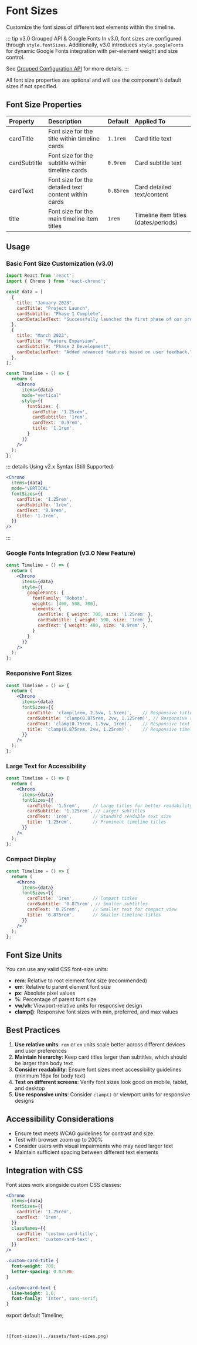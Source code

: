 # Font Sizes

Customize the font sizes of different text elements within the timeline.

::: tip v3.0 Grouped API & Google Fonts
In v3.0, font sizes are configured through `style.fontSizes`. Additionally, v3.0 introduces `style.googleFonts` for dynamic Google Fonts integration with per-element weight and size control.

See [Grouped Configuration API](/api/grouped-config#style-configuration) for more details.
:::

All font size properties are optional and will use the component's default sizes if not specified.

## Font Size Properties

| Property     | Description                                           | Default  | Applied To                           |
| :----------- | :---------------------------------------------------- | :------- | :----------------------------------- |
| cardTitle    | Font size for the title within timeline cards        | `1.1rem` | Card title text                      |
| cardSubtitle | Font size for the subtitle within timeline cards     | `0.9rem` | Card subtitle text                   |
| cardText     | Font size for the detailed text content within cards | `0.85rem`| Card detailed text/content           |
| title        | Font size for the main timeline item titles          | `1rem`   | Timeline item titles (dates/periods) |

## Usage

### Basic Font Size Customization (v3.0)

```jsx
import React from 'react';
import { Chrono } from 'react-chrono';

const data = [
  {
    title: "January 2023",
    cardTitle: "Project Launch",
    cardSubtitle: "Phase 1 Complete",
    cardDetailedText: "Successfully launched the first phase of our project.",
  },
  {
    title: "March 2023",
    cardTitle: "Feature Expansion",
    cardSubtitle: "Phase 2 Development",
    cardDetailedText: "Added advanced features based on user feedback.",
  },
];

const Timeline = () => {
  return (
    <Chrono
      items={data}
      mode="vertical"
      style={{
        fontSizes: {
          cardTitle: '1.25rem',
          cardSubtitle: '1rem',
          cardText: '0.9rem',
          title: '1.1rem',
        }
      }}
    />
  );
};
```

::: details Using v2.x Syntax (Still Supported)
```jsx
<Chrono
  items={data}
  mode="VERTICAL"
  fontSizes={{
    cardTitle: '1.25rem',
    cardSubtitle: '1rem',
    cardText: '0.9rem',
    title: '1.1rem',
  }}
/>
```
:::

### Google Fonts Integration (v3.0 New Feature)

```jsx
const Timeline = () => {
  return (
    <Chrono
      items={data}
      style={{
        googleFonts: {
          fontFamily: 'Roboto',
          weights: [400, 500, 700],
          elements: {
            cardTitle: { weight: 700, size: '1.25rem' },
            cardSubtitle: { weight: 500, size: '1rem' },
            cardText: { weight: 400, size: '0.9rem' },
          }
        }
      }}
    />
  );
};
```

### Responsive Font Sizes

```jsx
const Timeline = () => {
  return (
    <Chrono
      items={data}
      fontSizes={{
        cardTitle: 'clamp(1rem, 2.5vw, 1.5rem)',    // Responsive title
        cardSubtitle: 'clamp(0.875rem, 2vw, 1.125rem)', // Responsive subtitle
        cardText: 'clamp(0.75rem, 1.5vw, 1rem)',    // Responsive text
        title: 'clamp(0.875rem, 2vw, 1.25rem)',     // Responsive timeline title
      }}
    />
  );
};
```

### Large Text for Accessibility

```jsx
const Timeline = () => {
  return (
    <Chrono
      items={data}
      fontSizes={{
        cardTitle: '1.5rem',     // Large titles for better readability
        cardSubtitle: '1.125rem', // Larger subtitles
        cardText: '1rem',        // Standard readable text size
        title: '1.25rem',        // Prominent timeline titles
      }}
    />
  );
};
```

### Compact Display

```jsx
const Timeline = () => {
  return (
    <Chrono
      items={data}
      fontSizes={{
        cardTitle: '1rem',       // Compact titles
        cardSubtitle: '0.875rem', // Smaller subtitles
        cardText: '0.75rem',     // Smaller text for compact view
        title: '0.875rem',       // Smaller timeline titles
      }}
    />
  );
};
```

## Font Size Units

You can use any valid CSS font-size units:

- **rem**: Relative to root element font size (recommended)
- **em**: Relative to parent element font size
- **px**: Absolute pixel values
- **%**: Percentage of parent font size
- **vw/vh**: Viewport-relative units for responsive design
- **clamp()**: Responsive font sizes with min, preferred, and max values

## Best Practices

1. **Use relative units**: `rem` or `em` units scale better across different devices and user preferences
2. **Maintain hierarchy**: Keep card titles larger than subtitles, which should be larger than body text
3. **Consider readability**: Ensure font sizes meet accessibility guidelines (minimum 16px for body text)
4. **Test on different screens**: Verify font sizes look good on mobile, tablet, and desktop
5. **Use responsive units**: Consider `clamp()` or viewport units for responsive designs

## Accessibility Considerations

- Ensure text meets WCAG guidelines for contrast and size
- Test with browser zoom up to 200%
- Consider users with visual impairments who may need larger text
- Maintain sufficient spacing between different text elements

## Integration with CSS

Font sizes work alongside custom CSS classes:

```jsx
<Chrono
  items={data}
  fontSizes={{
    cardTitle: '1.25rem',
    cardText: '1rem',
  }}
  classNames={{
    cardTitle: 'custom-card-title',
    cardText: 'custom-card-text',
  }}
/>
```

```css
.custom-card-title {
  font-weight: 700;
  letter-spacing: 0.025em;
}

.custom-card-text {
  line-height: 1.6;
  font-family: 'Inter', sans-serif;
}
```

export default Timeline;

```


![font-sizes](../assets/font-sizes.png)
